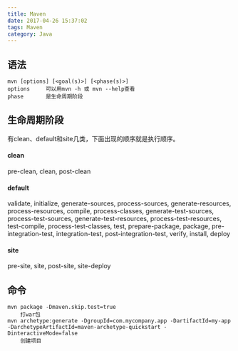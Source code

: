 ```yaml
---
title: Maven
date: 2017-04-26 15:37:02
tags: Maven
category: Java
---
```

语法
---
	mvn [options] [<goal(s)>] [<phase(s)>]
	options 	可以用mvn -h 或 mvn --help查看
	phase		是生命周期阶段

生命周期阶段
---
有clean、default和site几类，下面出现的顺序就是执行顺序。
#### clean
pre-clean, clean, post-clean
#### default
validate, initialize, generate-sources, process-sources, generate-resources, process-resources, compile, process-classes, generate-test-sources, process-test-sources, generate-test-resources, process-test-resources, test-compile, process-test-classes, test, prepare-package, package, pre-integration-test, integration-test, post-integration-test, verify, install, deploy
#### site
pre-site, site, post-site, site-deploy
	

命令
---
	mvn package -Dmaven.skip.test=true 
		打war包
	mvn archetype:generate -DgroupId=com.mycompany.app -DartifactId=my-app -DarchetypeArtifactId=maven-archetype-quickstart -DinteractiveMode=false
		创建项目